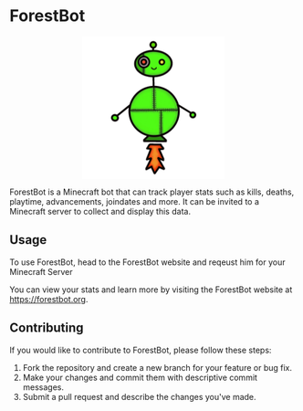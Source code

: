 # ForestBot

<div style="text-align:center;">
  <img src="animatedBot.gif" alt="ForestBot Animated Image" width="250" height="250" />
</div>

<style>
  img {
    display: block;
    margin: auto;
  }
</style>


ForestBot is a Minecraft bot that can track player stats such as kills, deaths, playtime, advancements, joindates and more. It can be invited to a Minecraft server to collect and display this data.

## Usage

To use ForestBot, head to the ForestBot website and reqeust him for your Minecraft Server

You can view your stats and learn more by visiting the ForestBot website at https://forestbot.org.

## Contributing

If you would like to contribute to ForestBot, please follow these steps:

1. Fork the repository and create a new branch for your feature or bug fix.
2. Make your changes and commit them with descriptive commit messages.
3. Submit a pull request and describe the changes you've made.
